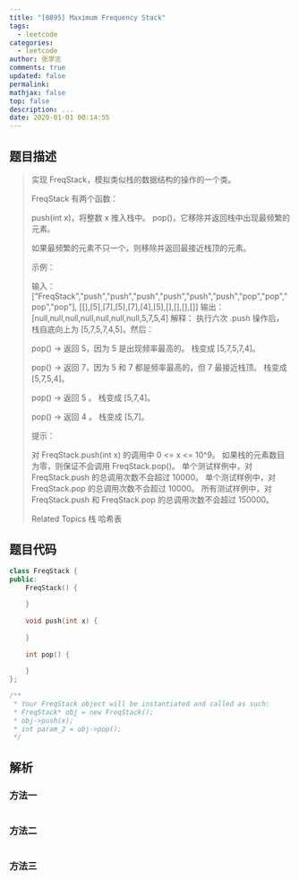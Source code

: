 ```yaml
---
title: "[0895] Maximum Frequency Stack"
tags:
  - leetcode
categories:
  - leetcode
author: 张学志
comments: true
updated: false
permalink:
mathjax: false
top: false
description: ...
date: 2020-01-01 00:14:55
---
```


## 题目描述

> 实现 FreqStack，模拟类似栈的数据结构的操作的一个类。 
> 
> FreqStack 有两个函数： 
> 
> 
> push(int x)，将整数 x 推入栈中。 
> pop()，它移除并返回栈中出现最频繁的元素。
> 
> 如果最频繁的元素不只一个，则移除并返回最接近栈顶的元素。 
> 
> 
> 
> 
> 
> 
> 示例： 
> 
> 输入：
> ["FreqStack","push","push","push","push","push","push","pop","pop","pop","pop"],
> [[],[5],[7],[5],[7],[4],[5],[],[],[],[]]
> 输出：[null,null,null,null,null,null,null,5,7,5,4]
> 解释：
> 执行六次 .push 操作后，栈自底向上为 [5,7,5,7,4,5]。然后：
> 
> pop() -> 返回 5，因为 5 是出现频率最高的。
> 栈变成 [5,7,5,7,4]。
> 
> pop() -> 返回 7，因为 5 和 7 都是频率最高的，但 7 最接近栈顶。
> 栈变成 [5,7,5,4]。
> 
> pop() -> 返回 5 。
> 栈变成 [5,7,4]。
> 
> pop() -> 返回 4 。
> 栈变成 [5,7]。
> 
> 
> 
> 
> 提示： 
> 
> 
> 对 FreqStack.push(int x) 的调用中 0 <= x <= 10^9。 
> 如果栈的元素数目为零，则保证不会调用 FreqStack.pop()。 
> 单个测试样例中，对 FreqStack.push 的总调用次数不会超过 10000。 
> 单个测试样例中，对 FreqStack.pop 的总调用次数不会超过 10000。 
> 所有测试样例中，对 FreqStack.push 和 FreqStack.pop 的总调用次数不会超过 150000。 
> 
> 
> 
> Related Topics 栈 哈希表

## 题目代码

```cpp
class FreqStack {
public:
    FreqStack() {
        
    }
    
    void push(int x) {
        
    }
    
    int pop() {
        
    }
};

/**
 * Your FreqStack object will be instantiated and called as such:
 * FreqStack* obj = new FreqStack();
 * obj->push(x);
 * int param_2 = obj->pop();
 */
```

## 解析

### 方法一

```cpp

```

### 方法二

```cpp

```

### 方法三

```cpp

```

